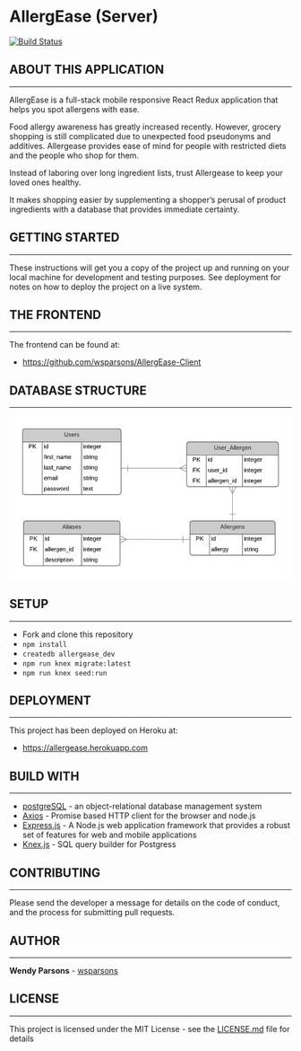 # AllergEase (Server)
[![Build Status](https://travis-ci.org/wsparsons/AllergEase-Client.svg?branch=master)](https://travis-ci.org/wsparsons/AllergEase-Client)

## ABOUT THIS APPLICATION
___
AllergEase is a full-stack mobile responsive React Redux application that helps you spot allergens with ease. 

Food allergy awareness has greatly increased recently. However, grocery shopping is still complicated due to unexpected food pseudonyms and additives. Allergease provides ease of mind for people with restricted diets and the people who shop for them. 

Instead of laboring over long ingredient lists, trust Allergease to keep your loved ones healthy.

It makes shopping easier by supplementing a shopper’s perusal of product ingredients with a database that provides immediate certainty.

## GETTING STARTED
___
These instructions will get you a copy of the project up and running on your local machine for development and testing purposes. See deployment for notes on how to deploy the project on a live system.

## THE FRONTEND
---
The frontend can be found at: 
* https://github.com/wsparsons/AllergEase-Client

## DATABASE STRUCTURE 
---
![](./images/AllergEase_ERD.png)

## SETUP
---
* Fork and clone this repository
* `npm install`
* `createdb allergease_dev`
* `npm run knex migrate:latest`
* `npm run knex seed:run`

## DEPLOYMENT
---
This project has been deployed on Heroku at: 
* https://allergease.herokuapp.com

## BUILD WITH
---
* [postgreSQL](https://www.postgresql.org/) - an object-relational database management system
* [Axios](https://github.com/axios/axios) - Promise based HTTP client for the browser and node.js
* [Express.js](https://expressjs.com/) - A Node.js web application framework that provides a robust set of features for web and mobile applications
* [Knex.js](https://knexjs.com/) - SQL query builder for Postgress

## CONTRIBUTING
----
Please send the developer a message for details on the code of conduct, and the process for submitting pull requests.

## AUTHOR
---
**Wendy Parsons** - [wsparsons](https://github.com/wsparsons)

## LICENSE
---
This project is licensed under the MIT License - see the [LICENSE.md](LICENSE.md) file for details